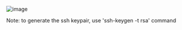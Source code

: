 ![image](https://github.com/venkatesh-reddy679/aws_terraform/assets/60383183/19fe0269-9602-4ed9-bb17-05cba27242a8)

Note: to generate the ssh keypair, use 'ssh-keygen -t rsa' command


